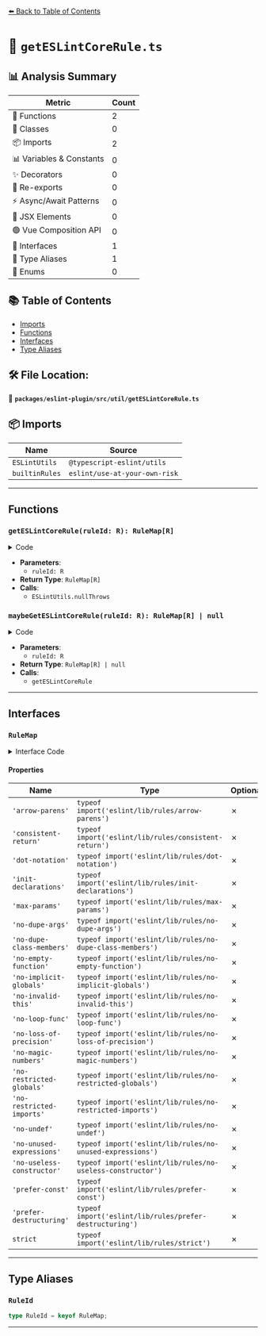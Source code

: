 [⬅️ Back to Table of Contents](../../../../index.md)

# 📄 `getESLintCoreRule.ts`

## 📊 Analysis Summary

| Metric | Count |
|--------|-------|
| 🔧 Functions | 2 |
| 🧱 Classes | 0 |
| 📦 Imports | 2 |
| 📊 Variables & Constants | 0 |
| ✨ Decorators | 0 |
| 🔄 Re-exports | 0 |
| ⚡ Async/Await Patterns | 0 |
| 💠 JSX Elements | 0 |
| 🟢 Vue Composition API | 0 |
| 📐 Interfaces | 1 |
| 📑 Type Aliases | 1 |
| 🎯 Enums | 0 |

## 📚 Table of Contents

- [Imports](#imports)
- [Functions](#functions)
- [Interfaces](#interfaces)
- [Type Aliases](#type-aliases)

## 🛠️ File Location:
📂 **`packages/eslint-plugin/src/util/getESLintCoreRule.ts`**

## 📦 Imports

| Name | Source |
|------|--------|
| `ESLintUtils` | `@typescript-eslint/utils` |
| `builtinRules` | `eslint/use-at-your-own-risk` |


---

## Functions

### `getESLintCoreRule(ruleId: R): RuleMap[R]`

<details><summary>Code</summary>

```ts
<R extends RuleId>(ruleId: R): RuleMap[R] =>
  ESLintUtils.nullThrows(
    builtinRules.get(ruleId),
    `ESLint's core rule '${ruleId}' not found.`,
  )
```
</details>

- **Parameters**:
  - `ruleId: R`
- **Return Type**: `RuleMap[R]`
- **Calls**:
  - `ESLintUtils.nullThrows`
### `maybeGetESLintCoreRule(ruleId: R): RuleMap[R] | null`

<details><summary>Code</summary>

```ts
export function maybeGetESLintCoreRule<R extends RuleId>(
  ruleId: R,
): RuleMap[R] | null {
  try {
    return getESLintCoreRule<R>(ruleId);
  } catch {
    return null;
  }
}
```
</details>

- **Parameters**:
  - `ruleId: R`
- **Return Type**: `RuleMap[R] | null`
- **Calls**:
  - `getESLintCoreRule`

---

## Interfaces

### `RuleMap`

<details><summary>Interface Code</summary>

```ts
interface RuleMap {
  /* eslint-disable @typescript-eslint/consistent-type-imports -- more concise to use inline imports */
  'arrow-parens': typeof import('eslint/lib/rules/arrow-parens');
  'consistent-return': typeof import('eslint/lib/rules/consistent-return');
  'dot-notation': typeof import('eslint/lib/rules/dot-notation');
  'init-declarations': typeof import('eslint/lib/rules/init-declarations');
  'max-params': typeof import('eslint/lib/rules/max-params');
  'no-dupe-args': typeof import('eslint/lib/rules/no-dupe-args');
  'no-dupe-class-members': typeof import('eslint/lib/rules/no-dupe-class-members');
  'no-empty-function': typeof import('eslint/lib/rules/no-empty-function');
  'no-implicit-globals': typeof import('eslint/lib/rules/no-implicit-globals');
  'no-invalid-this': typeof import('eslint/lib/rules/no-invalid-this');
  'no-loop-func': typeof import('eslint/lib/rules/no-loop-func');
  'no-loss-of-precision': typeof import('eslint/lib/rules/no-loss-of-precision');
  'no-magic-numbers': typeof import('eslint/lib/rules/no-magic-numbers');
  'no-restricted-globals': typeof import('eslint/lib/rules/no-restricted-globals');
  'no-restricted-imports': typeof import('eslint/lib/rules/no-restricted-imports');
  'no-undef': typeof import('eslint/lib/rules/no-undef');
  'no-unused-expressions': typeof import('eslint/lib/rules/no-unused-expressions');
  'no-useless-constructor': typeof import('eslint/lib/rules/no-useless-constructor');
  'prefer-const': typeof import('eslint/lib/rules/prefer-const');
  'prefer-destructuring': typeof import('eslint/lib/rules/prefer-destructuring');
  strict: typeof import('eslint/lib/rules/strict');
  /* eslint-enable @typescript-eslint/consistent-type-imports */
}
```
</details>

#### Properties

| Name | Type | Optional | Description |
|------|------|----------|-------------|
| `'arrow-parens'` | `typeof import('eslint/lib/rules/arrow-parens')` | ✗ |  |
| `'consistent-return'` | `typeof import('eslint/lib/rules/consistent-return')` | ✗ |  |
| `'dot-notation'` | `typeof import('eslint/lib/rules/dot-notation')` | ✗ |  |
| `'init-declarations'` | `typeof import('eslint/lib/rules/init-declarations')` | ✗ |  |
| `'max-params'` | `typeof import('eslint/lib/rules/max-params')` | ✗ |  |
| `'no-dupe-args'` | `typeof import('eslint/lib/rules/no-dupe-args')` | ✗ |  |
| `'no-dupe-class-members'` | `typeof import('eslint/lib/rules/no-dupe-class-members')` | ✗ |  |
| `'no-empty-function'` | `typeof import('eslint/lib/rules/no-empty-function')` | ✗ |  |
| `'no-implicit-globals'` | `typeof import('eslint/lib/rules/no-implicit-globals')` | ✗ |  |
| `'no-invalid-this'` | `typeof import('eslint/lib/rules/no-invalid-this')` | ✗ |  |
| `'no-loop-func'` | `typeof import('eslint/lib/rules/no-loop-func')` | ✗ |  |
| `'no-loss-of-precision'` | `typeof import('eslint/lib/rules/no-loss-of-precision')` | ✗ |  |
| `'no-magic-numbers'` | `typeof import('eslint/lib/rules/no-magic-numbers')` | ✗ |  |
| `'no-restricted-globals'` | `typeof import('eslint/lib/rules/no-restricted-globals')` | ✗ |  |
| `'no-restricted-imports'` | `typeof import('eslint/lib/rules/no-restricted-imports')` | ✗ |  |
| `'no-undef'` | `typeof import('eslint/lib/rules/no-undef')` | ✗ |  |
| `'no-unused-expressions'` | `typeof import('eslint/lib/rules/no-unused-expressions')` | ✗ |  |
| `'no-useless-constructor'` | `typeof import('eslint/lib/rules/no-useless-constructor')` | ✗ |  |
| `'prefer-const'` | `typeof import('eslint/lib/rules/prefer-const')` | ✗ |  |
| `'prefer-destructuring'` | `typeof import('eslint/lib/rules/prefer-destructuring')` | ✗ |  |
| `strict` | `typeof import('eslint/lib/rules/strict')` | ✗ |  |


---

## Type Aliases

### `RuleId`

```ts
type RuleId = keyof RuleMap;
```


---